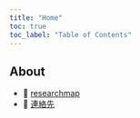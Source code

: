 ```yaml
---
title: "Home"
toc: true
toc_label: "Table of Contents"
---
```


## About

- <span class="material-icons-outlined">&#xe8a6;</span> [researchmap](https://researchmap.jp/tkswd)
- <span class="material-icons-outlined">&#xe0be;</span> [連絡先](https://www.tokoha-u.ac.jp/teachers/law/nomology/wada/) 


